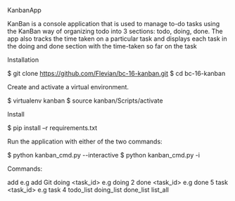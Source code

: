 KanbanApp

KanBan is a console application that is used to manage to-do tasks using the KanBan way of organizing todo into 3 sections: todo, doing, done. The app also tracks the time taken on a particular task and displays each task in the doing and done section with the time-taken so far on the task

Installation

$ git clone https://github.com/Flevian/bc-16-kanban.git
$ cd bc-16-kanban

Create and activate a virtual environment.

$ virtualenv kanban
$ source kanban/Scripts/activate

Install

$ pip install –r requirements.txt

Run the application with either of the two commands:

$ python kanban_cmd.py --interactive
$ python kanban_cmd.py -i

Commands:

add <taskname> e.g add Git
doing <task_id> e.g doing 2
done <task_id> e.g done 5
task <task_id> e.g task 4
todo_list
doing_list
done_list
list_all
